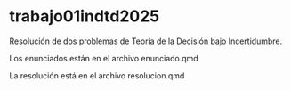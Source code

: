 # trabajo01indtd2025
Resolución de dos problemas de Teoría de la Decisión bajo Incertidumbre.

Los enunciados están en el archivo enunciado.qmd

La resolución está en el archivo resolucion.qmd
